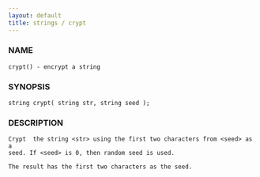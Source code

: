 ```yaml
---
layout: default
title: strings / crypt
---
```


### NAME

    crypt() - encrypt a string


### SYNOPSIS

    string crypt( string str, string seed );


### DESCRIPTION

    Crypt  the string <str> using the first two characters from <seed> as a
    seed. If <seed> is 0, then random seed is used.

    The result has the first two characters as the seed.

